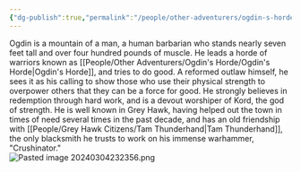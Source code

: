 ```yaml
---
{"dg-publish":true,"permalink":"/people/other-adventurers/ogdin-s-horde/ogdin-the-anvil/","tags":["Character","Ally","Faerun","GreyHawk"]}
---
```


Ogdin is a mountain of a man, a human barbarian who stands nearly seven feet tall and over four hundred pounds of muscle.  He leads a horde of warriors known as [[People/Other Adventurers/Ogdin's Horde/Ogdin's Horde\|Ogdin's Horde]], and tries to do good.  A reformed outlaw himself, he sees it as his calling to show those who use their physical strength to overpower others that they can be a force for good.  He strongly believes in redemption through hard work, and is a devout worshiper of Kord, the god of strength.  He is well known in Grey Hawk, having helped out the town in times of need several times in the past decade, and has an old friendship with [[People/Grey Hawk Citizens/Tam Thunderhand\|Tam Thunderhand]], the only blacksmith he trusts to work on his immense warhammer, "Crushinator."  
![Pasted image 20240304232356.png](/img/user/Z_Attachments/Pasted%20image%2020240304232356.png)